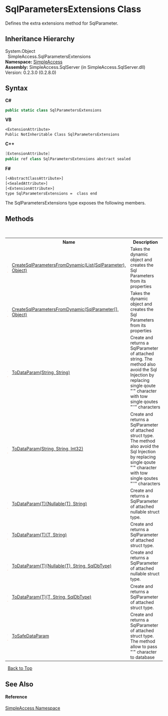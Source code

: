 # SqlParametersExtensions Class
 

Defines the extra extensions method for SqlParameter.


## Inheritance Hierarchy
System.Object<br />&nbsp;&nbsp;SimpleAccess.SqlParametersExtensions<br />
**Namespace:**&nbsp;<a href="5b81da8e-9a02-e6f3-6346-ccc62ec531d3">SimpleAccess</a><br />**Assembly:**&nbsp;SimpleAccess.SqlServer (in SimpleAccess.SqlServer.dll) Version: 0.2.3.0 (0.2.8.0)

## Syntax

**C#**<br />
``` C#
public static class SqlParametersExtensions
```

**VB**<br />
``` VB
<ExtensionAttribute>
Public NotInheritable Class SqlParametersExtensions
```

**C++**<br />
``` C++
[ExtensionAttribute]
public ref class SqlParametersExtensions abstract sealed
```

**F#**<br />
``` F#
[<AbstractClassAttribute>]
[<SealedAttribute>]
[<ExtensionAttribute>]
type SqlParametersExtensions =  class end
```

The SqlParametersExtensions type exposes the following members.


## Methods
&nbsp;<table><tr><th></th><th>Name</th><th>Description</th></tr><tr><td>![Public method](media/pubmethod.gif "Public method")![Static member](media/static.gif "Static member")</td><td><a href="1d2bb28d-44c5-00fa-ab59-f62bca980081">CreateSqlParametersFromDynamic(List(SqlParameter), Object)</a></td><td>
Takes the dynamic object and creates the Sql Parameters from its properties</td></tr><tr><td>![Public method](media/pubmethod.gif "Public method")![Static member](media/static.gif "Static member")</td><td><a href="e42cdefb-efaf-a1a7-cba6-9eabe52e23d7">CreateSqlParametersFromDynamic(SqlParameter[], Object)</a></td><td>
Takes the dynamic object and creates the Sql Parameters from its properties</td></tr><tr><td>![Public method](media/pubmethod.gif "Public method")![Static member](media/static.gif "Static member")</td><td><a href="1139c771-5afe-4d42-a637-388de47d2e20">ToDataParam(String, String)</a></td><td>
Create and returns a SqlParameter of attached string. The method also avoid the Sql Injection by replacing single qoute "'" character with tow single qoutes "''" characters</td></tr><tr><td>![Public method](media/pubmethod.gif "Public method")![Static member](media/static.gif "Static member")</td><td><a href="b3487418-a1e2-d528-febc-70ce28e759b1">ToDataParam(String, String, Int32)</a></td><td>
Create and returns a SqlParameter of attached struct type. The method also avoid the Sql Injection by replacing single qoute "'" character with tow single qoutes "''" characters</td></tr><tr><td>![Public method](media/pubmethod.gif "Public method")![Static member](media/static.gif "Static member")</td><td><a href="301a1a62-b96a-f8b5-e5aa-e51df1505a89">ToDataParam(T)(Nullable(T), String)</a></td><td>
Create and returns a SqlParameter of attached nullable struct type.</td></tr><tr><td>![Public method](media/pubmethod.gif "Public method")![Static member](media/static.gif "Static member")</td><td><a href="381fb386-8118-6fb7-e421-ded4136f5a7d">ToDataParam(T)(T, String)</a></td><td>
Create and returns a SqlParameter of attached struct type.</td></tr><tr><td>![Public method](media/pubmethod.gif "Public method")![Static member](media/static.gif "Static member")</td><td><a href="a6972982-f957-ddc8-eef5-4734d17f6a04">ToDataParam(T)(Nullable(T), String, SqlDbType)</a></td><td>
Create and returns a SqlParameter of attached nullable struct type.</td></tr><tr><td>![Public method](media/pubmethod.gif "Public method")![Static member](media/static.gif "Static member")</td><td><a href="642fd72d-85d1-dda2-464e-a6051dfcdb4a">ToDataParam(T)(T, String, SqlDbType)</a></td><td>
Create and returns a SqlParameter of attached struct type.</td></tr><tr><td>![Public method](media/pubmethod.gif "Public method")![Static member](media/static.gif "Static member")</td><td><a href="9090cc25-e72e-1d2e-2a40-59c8648205a8">ToSafeDataParam</a></td><td>
Create and returns a SqlParameter of attached struct type. The method allow to pass "'" character to database</td></tr></table>&nbsp;
<a href="#sqlparametersextensions-class">Back to Top</a>

## See Also


#### Reference
<a href="5b81da8e-9a02-e6f3-6346-ccc62ec531d3">SimpleAccess Namespace</a><br />